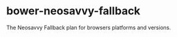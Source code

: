 bower-neosavvy-fallback
=======================

The Neosavvy Fallback plan for browsers platforms and versions.
